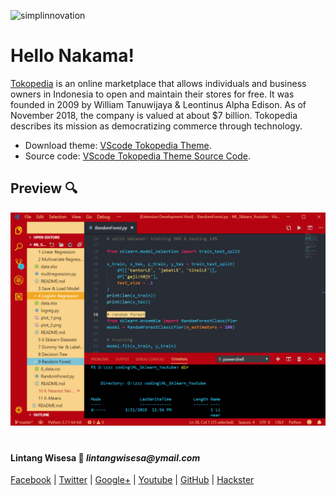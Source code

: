 ![simplinnovation](https://4.bp.blogspot.com/-f7YxPyqHAzY/WJ6VnkvE0SI/AAAAAAAADTQ/0tDQPTrVrtMAFT-q-1-3ktUQT5Il9FGdQCLcB/s350/simpLINnovation1a.png)

# Hello Nakama!

[Tokopedia](https://www.tokopedia.com/) is an online marketplace that allows individuals and business owners in Indonesia to open and maintain their stores for free. It was founded in 2009 by William Tanuwijaya & Leontinus Alpha Edison. As of November 2018, the company is valued at about $7 billion. Tokopedia describes its mission as democratizing commerce through technology.
- Download theme: [VScode Tokopedia Theme](https://marketplace.visualstudio.com/items?itemName=lintangwisesa.tokopedia).
- Source code: [VScode Tokopedia Theme Source Code](https://github.com/LintangWisesa/VScode-Tokopedia-Theme).

## Preview 🔍

![vscode_toped](./lintang/screenshot.png)

#

#### Lintang Wisesa 💌 _lintangwisesa@ymail.com_

[Facebook](https://www.facebook.com/lintangbagus) | 
[Twitter](https://twitter.com/Lintang_Wisesa) |
[Google+](https://plus.google.com/u/0/+LintangWisesa1) |
[Youtube](https://www.youtube.com/user/lintangbagus) | [GitHub](https://github.com/LintangWisesa) |
[Hackster](https://www.hackster.io/lintangwisesa)